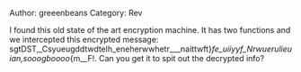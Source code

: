 Author: greeenbeans
Category: Rev

I found this old state of the art encryption machine. It has two functions and we intercepted this encrypted message: sgtDST,_Csyueugddtwdtelh_eneherwwhetr___naittwft}__fe_uiiyyf_Nrwuerulieuian_,sooogboooo_{m__F!. Can you get it to spit out the decrypted info?

